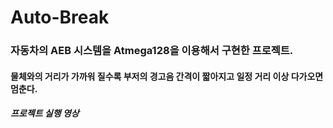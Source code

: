 # Auto-Break

### 자동차의 AEB 시스템을 Atmega128을 이용해서 구현한 프로젝트.
#### 물체와의 거리가 가까워 질수록 부저의 경고음 간격이 짧아지고 일정 거리 이상 다가오면 멈춘다.

##### 프로젝트 실행 영상
